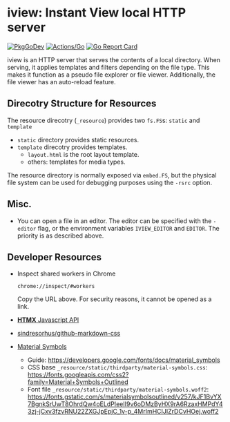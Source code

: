 # iview: Instant View local HTTP server

[![PkgGoDev](https://pkg.go.dev/badge/github.com/koron/iview)](https://pkg.go.dev/github.com/koron/iview)
[![Actions/Go](https://github.com/koron/iview/workflows/Go/badge.svg)](https://github.com/koron/iview/actions?query=workflow%3AGo)
[![Go Report Card](https://goreportcard.com/badge/github.com/koron/iview)](https://goreportcard.com/report/github.com/koron/iview)

iview is an HTTP server that serves the contents of a local directory. When serving, it applies templates and filters depending on the file type. This makes it function as a pseudo file explorer or file viewer. Additionally, the file viewer has an auto-reload feature.

## Direcotry Structure for Resources

The resource direcotry (`_resource`) provides two `fs.FS`s: `static` and `template`

*   `static` directory provides static resources.
*   `template` direcotry provides templates.
    *   `layout.html` is the root layout template.
    *   others: templates for media types.

The resource directory is normally exposed via `embed.FS`, but the physical file system can be used for debugging purposes using the `-rsrc` option.

## Misc.

*   You can open a file in an editor.  The editor can be specified with the `-editor` flag, or the environment variables `IVIEW_EDITOR` and `EDITOR`.  The priority is as described above.

## Developer Resources

*   Inspect shared workers in Chrome

    `chrome://inspect/#workers`

    Copy the URL above. For security reasons, it cannot be opened as a link.

*   [**HTMX** Javascript API](https://htmx.org/api/)

*   [sindresorhus/github-markdown-css](https://github.com/sindresorhus/github-markdown-css)

*   [Material Symbols](https://fonts.google.com/icons?hl=ja&icon.query=document&icon.set=Material+Symbols)

    *   Guide: <https://developers.google.com/fonts/docs/material_symbols>
    *   CSS base `_resource/static/thirdparty/material-symbols.css`:  
        <https://fonts.googleapis.com/css2?family=Material+Symbols+Outlined>
    *   Font file `_resource/static/thirdparty/material-symbols.woff2`:  
        <https://fonts.gstatic.com/s/materialsymbolsoutlined/v257/kJF1BvYX7BgnkSrUwT8OhrdQw4oELdPIeeII9v6oDMzByHX9rA6RzaxHMPdY43zj-jCxv3fzvRNU22ZXGJpEpjC_1v-p_4MrImHCIJIZrDCvHOej.woff2>
